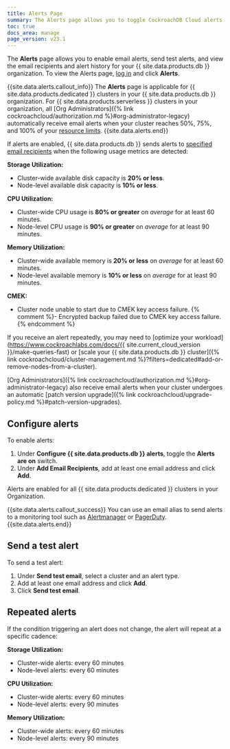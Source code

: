 ```yaml
---
title: Alerts Page
summary: The Alerts page allows you to toggle CockroachDB Cloud alerts and view alert history.
toc: true
docs_area: manage
page_version: v23.1
---
```


The **Alerts** page allows you to enable email alerts, send test alerts, and view the email recipients and alert history for your {{ site.data.products.db }} organization. To view the Alerts page, [log in](https://cockroachlabs.cloud/) and click **Alerts**.

{{site.data.alerts.callout_info}}
The **Alerts** page is applicable for {{ site.data.products.dedicated }} clusters in your {{ site.data.products.db }} organization. For {{ site.data.products.serverless }} clusters in your organization, all [Org Administrators]({% link cockroachcloud/authorization.md %}#org-administrator-legacy) automatically receive email alerts when your cluster reaches 50%, 75%, and 100% of your [resource limits](../{{site.versions["stable"]}}/architecture/glossary.html#resource-limits).
{{site.data.alerts.end}}

If alerts are enabled, {{ site.data.products.db }} sends alerts to [specified email recipients](#configure-alerts) when the following usage metrics are detected:

**Storage Utilization:**

- Cluster-wide available disk capacity is **20% or less**.
- Node-level available disk capacity is **10% or less**.

**CPU Utilization:**

- Cluster-wide CPU usage is **80% or greater** on *average* for at least 60 minutes.
- Node-level CPU usage is **90% or greater** on *average* for at least 90 minutes.

**Memory Utilization:**

- Cluster-wide available memory is **20% or less** on *average* for at least 60 minutes.
- Node-level available memory is **10% or less** on *average* for at least 90 minutes.

**CMEK:**

- Cluster node unable to start due to CMEK key access failure.
{% comment %}- Encrypted backup failed due to CMEK key access failure.{% endcomment %}

If you receive an alert repeatedly, you may need to [optimize your workload](https://www.cockroachlabs.com/docs/{{ site.current_cloud_version }}/make-queries-fast) or [scale your {{ site.data.products.db }} cluster]({% link cockroachcloud/cluster-management.md %}?filters=dedicated#add-or-remove-nodes-from-a-cluster).

[Org Administrators]({% link cockroachcloud/authorization.md %}#org-administrator-legacy) also receive email alerts when your cluster undergoes an automatic [patch version upgrade]({% link cockroachcloud/upgrade-policy.md %}#patch-version-upgrades).

## Configure alerts

To enable alerts:

1. Under **Configure {{ site.data.products.db }} alerts**, toggle the **Alerts are on** switch.
1. Under **Add Email Recipients**, add at least one email address and click **Add**.

Alerts are enabled for all {{ site.data.products.dedicated }} clusters in your Organization.

{{site.data.alerts.callout_success}}
You can use an email alias to send alerts to a monitoring tool such as [Alertmanager](https://prometheus.io/docs/alerting/latest/alertmanager/) or [PagerDuty](https://www.pagerduty.com/).
{{site.data.alerts.end}}

## Send a test alert

To send a test alert:

1. Under **Send test email**, select a cluster and an alert type.
1. Add at least one email address and click **Add**.
1. Click **Send test email**.

## Repeated alerts

If the condition triggering an alert does not change, the alert will repeat at a specific cadence:

**Storage Utilization:**

- Cluster-wide alerts: every 60 minutes
- Node-level alerts: every 60 minutes

**CPU Utilization:**

- Cluster-wide alerts: every 60 minutes
- Node-level alerts: every 90 minutes

**Memory Utilization:**

- Cluster-wide alerts: every 60 minutes
- Node-level alerts: every 90 minutes
